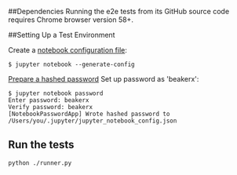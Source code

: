 ##Dependencies
Running the e2e tests from its GitHub source code requires Chrome browser version 58+.

##Setting Up a Test Environment

Create a [notebook configuration file](http://jupyter-notebook.readthedocs.io/en/latest/public_server.html#prerequisite-a-notebook-configuration-file):

```
$ jupyter notebook --generate-config
```

[Prepare a hashed password](http://jupyter-notebook.readthedocs.io/en/latest/public_server.html#preparing-a-hashed-password) 
Set up password as 'beakerx':

``` 
$ jupyter notebook password
Enter password: beakerx 
Verify password: beakerx
[NotebookPasswordApp] Wrote hashed password to /Users/you/.jupyter/jupyter_notebook_config.json
```

## Run the tests

```
python ./runner.py
```
